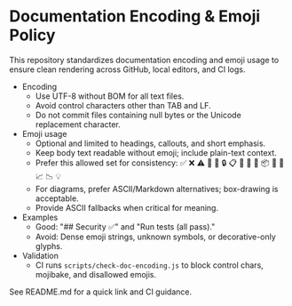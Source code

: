 # Documentation Encoding & Emoji Policy

This repository standardizes documentation encoding and emoji usage to ensure clean rendering across GitHub, local editors, and CI logs.

- Encoding
  - Use UTF-8 without BOM for all text files.
  - Avoid control characters other than TAB and LF.
  - Do not commit files containing null bytes or the Unicode replacement character.
- Emoji usage
  - Optional and limited to headings, callouts, and short emphasis.
  - Keep body text readable without emoji; include plain-text context.
  - Prefer this allowed set for consistency: ✅ ❌ ⚠️ 🚀 🔧 🔒 📋 🧪 📝 🧰 📦 🧭 🧠 📈 📉 💡
  - For diagrams, prefer ASCII/Markdown alternatives; box-drawing is acceptable.
  - Provide ASCII fallbacks when critical for meaning.
- Examples
  - Good: "## Security ✅" and "Run tests (all pass)."
  - Avoid: Dense emoji strings, unknown symbols, or decorative-only glyphs.
- Validation
  - CI runs `scripts/check-doc-encoding.js` to block control chars, mojibake, and disallowed emojis.

See README.md for a quick link and CI guidance.
